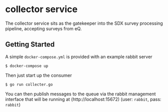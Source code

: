 collector service
=================

The collector service sits as the gatekeeper into the SDX survey processing
pipeline, accepting surveys from eQ.

Getting Started
---------------

A simple `docker-compose.yml` is provided with an example rabbit server

```shell
$ docker-compose up
```

Then just start up the consumer

```shell
$ go run collecter.go
```

You can then publish messages to the queue via the rabbit management interface
that will be running at (http://localhost:15672) (user: `rabbit`, pass: `rabbit`)
